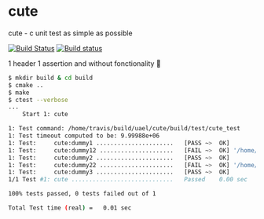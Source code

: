 # cute
cute - c unit test as simple as possible

[![Build Status](https://travis-ci.org/uael/cute.svg?branch=master)](https://travis-ci.org/uael/cute)
[![Build status](https://ci.appveyor.com/api/projects/status/ka4dcr4vuvwcfsb6/branch/master?svg=true)](https://ci.appveyor.com/project/uael/cute/branch/master)

1 header 1 assertion and without fonctionality :tada:

```bash
$ mkdir build & cd build
$ cmake ..
$ make
$ ctest --verbose
...
    Start 1: cute

1: Test command: /home/travis/build/uael/cute/build/test/cute_test
1: Test timeout computed to be: 9.99988e+06
1: Test:     cute:dummy1 ......................   [PASS ~>  OK]
1: Test:     cute:dummy12 .....................   [FAIL ~>  OK] '/home/travis/build/uael/cute/test/cute.c:46 -> 1 == self->dummy'
1: Test:     cute:dummy2 ......................   [PASS ~>  OK]
1: Test:     cute:dummy22 .....................   [FAIL ~>  OK] '/home/travis/build/uael/cute/test/cute.c:56 -> 1 == self->dummy'
1: Test:     cute:dummy3 ......................   [PASS ~>  OK]
1/1 Test #1: cute .............................   Passed    0.00 sec

100% tests passed, 0 tests failed out of 1

Total Test time (real) =   0.01 sec
```

